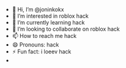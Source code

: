 - 👋 Hi, I’m @joninkokx
- 👀 I’m interested in roblox hack
- 🌱 I’m currently learning hack
- 💞️ I’m looking to collaborate on roblox hack
- 📫 How to reach me hack
- 😄 Pronouns: hack
- ⚡ Fun fact: i loeev hack
- 

<!---
joninkokx/joninkokx is a ✨ special ✨ repository because its `README.md` (this file) appears on your GitHub profile.
You can click the Preview link to take a look at your changes.
--->
